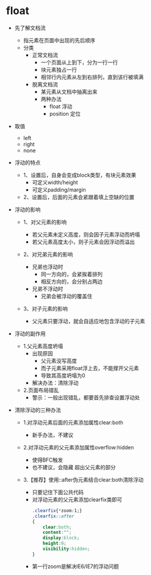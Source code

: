 # float

- 先了解文档流
    - 指元素在页面中出现的先后顺序
    - 分类
        - 正常文档流
            - 一个页面从上到下，分为一行一行
            - 块元素独占一行
            - 相邻行内元素从左到右排列，直到该行被填满
        - 脱离文档流
            - 某元素从文档中抽离出来
            - 两种办法
                - float 浮动
                - position 定位

- 取值
    - left
    - right
    - none

- 浮动的特点
    - 1、设置后，自身会变成block类型，有块元素效果
        - 可定义width/height
        - 可定义padding/margin
    - 2、设置后，后面的元素会紧跟着填上空缺的位置

- 浮动的影响
    - 1、对父元素的影响
        - 若父元素未定义高度，则会因子元素浮动而坍塌
        - 若父元素高度太小，则子元素会因浮动而溢出

    - 2、对兄弟元素的影响
        - 兄弟也浮动时
            - 同一方向的，会紧挨着排列
            - 相反方向的，会分别占两边
        - 兄弟不浮动时
            - 兄弟会被浮动的覆盖住

    - 3、对子元素的影响
        - 父元素只要浮动，就会自适应地包含浮动的子元素

- 浮动的副作用
    - 1.父元素高度坍塌
        - 出现原因
            - 父元素没写高度
            - 而子元素采用float浮上去，不能撑开父元素
            - 导致其高度坍塌为0
        - 解决办法：清除浮动
    - 2.页面布局错乱
        - 警示：一般出现错乱，都要首先排查设置浮动处

- 清除浮动的三种办法
    - 1.对浮动元素后面的元素添加属性clear:both
        - 新手办法，不建议
    
    - 2.对浮动元素的父元素添加属性overflow:hidden
        - 使得BFC触发
        - 也不建议，会隐藏 超出父元素的部分

    - 3.【推荐】使用::after伪元素结合clear:both清除浮动
        - 只要记住下面公共代码
        - 对浮动元素的父元素添加clearfix类即可
            ```css
            .clearfix{*zoom:1;}
            .clearfix::after
            {
                clear:both;
                content:"";
                display:block;
                height:0;
                visibility:hidden;
            }
            ```
        - 第一行zoom是解决IE6/IE7的浮动问题
